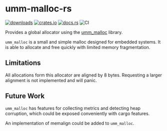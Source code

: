 # umm-malloc-rs

[![downloads](https://img.shields.io/crates/d/umm-malloc.svg)](https://crates.io/crates/umm-malloc)
[![crates.io](https://img.shields.io/crates/v/umm-malloc.svg)](https://crates.io/crates/umm-malloc)
[![docs.rs](https://docs.rs/umm-malloc/badge.svg)](https://docs.rs/umm-malloc)
![CI](https://github.com/mattico/umm-malloc-rs/workflows/Rust/badge.svg)

Provides a global allocator using the [umm_malloc][0] library.

`umm_malloc` is a small and simple malloc designed for embedded systems.
It is able to allocate and free quickly with limited memory fragmentation.

## Limitations

All allocations form this allocator are aligned by 8 bytes.
Requesting a larger alignment is not implemented and will panic.

## Future Work

`umm_malloc` has features for collecting metrics and detecting heap corruption, 
which could be exposed conveniently with cargo features.

An implementation of memalign could be added to `umm_malloc`.

[0]: https://github.com/rhempel/umm_malloc